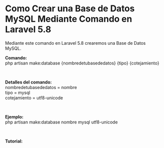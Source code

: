# Como Crear una Base de Datos MySQL Mediante Comando en Laravel 5.8 
Mediante este comando en Laravel 5.8 crearemos una Base de Datos MySQL.

<strong>Comando: </strong><br>
php artisan make:database {nombredetubasededatos} {tipo} {cotejamiento}

<br>

<strong>Detalles del comando: </strong><br>
nombredetubasededatos = nombre<br>
tipo = mysql<br>
cotejamiento = utf8-unicode

<br>

<strong>Ejemplo: </strong><br>
php artisan make:database nombre mysql utf8-unicode

<br>

<strong>Tutorial: </strong><br>

